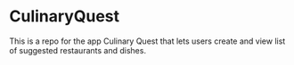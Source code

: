# CulinaryQuest
This is a repo for the app Culinary Quest that lets users create and view list of suggested restaurants and dishes.
